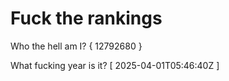# Fuck the rankings

Who the hell am I?
{ 12792680 }

What fucking year is it?
[ 2025-04-01T05:46:40Z ]
